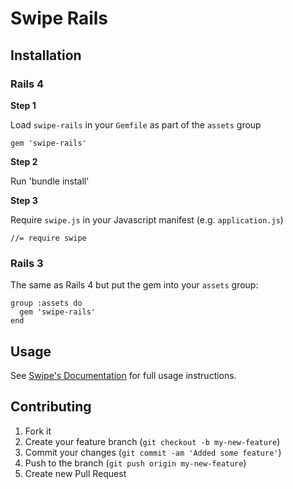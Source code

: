# Swipe Rails

## Installation

### Rails 4

**Step 1**

Load `swipe-rails` in your `Gemfile` as part of the `assets` group

    gem 'swipe-rails'

**Step 2**

Run 'bundle install'

**Step 3**

Require `swipe.js` in your Javascript manifest (e.g. `application.js`)

    //= require swipe

### Rails 3

The same as Rails 4 but put the gem into your `assets` group:

    group :assets do
      gem 'swipe-rails'
    end

## Usage

See [Swipe's Documentation](https://github.com/bradbirdsall/Swipe) for full
usage instructions.

## Contributing

1. Fork it
2. Create your feature branch (`git checkout -b my-new-feature`)
3. Commit your changes (`git commit -am 'Added some feature'`)
4. Push to the branch (`git push origin my-new-feature`)
5. Create new Pull Request
